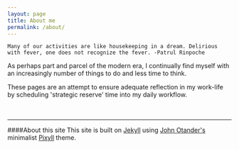 ```yaml
---
layout: page
title: About me
permalink: /about/
---
```


`Many of our activities are like housekeeping in a dream. Delirious with fever, one does not recognize the fever. -Patrul Rinpoche`

As perhaps part and parcel of the modern era, I continually find myself with an increasingly number of things to do and less time to think. 

These pages are an attempt to ensure adequate reflection in my work-life by scheduling 'strategic reserve' time into my daily workflow.
<br>
<br>
<br>

---
####About this site
This site is built on [Jekyll](http://jekyllrb.com/) using [John Otander's](http://johnotander.com/) minimalist [Pixyll](https://github.com/johnotander/pixyll) theme.
